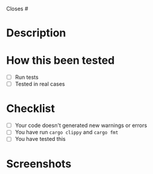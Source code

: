 Closes #<number of issue>
# Description
<!-- description of PR -->
# How this been tested
<!-- mark all applicable items with x inside brackets -->
- [ ] Run tests
- [ ] Tested in real cases
# Checklist
- [ ] Your code doesn't generated new warnings or errors
- [ ] You have run `cargo clippy` and `cargo fmt`
- [ ] You have tested this
# Screenshots
<!-- add screenshots if applicable -->

